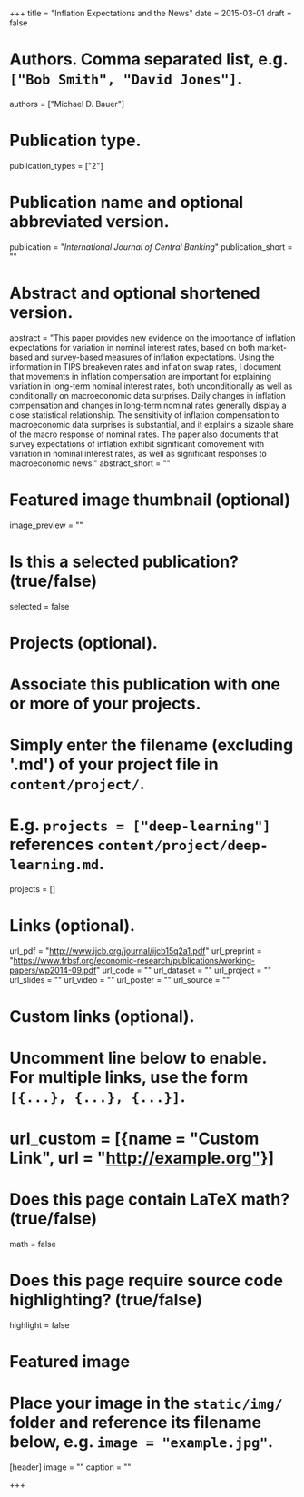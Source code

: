 +++
title = "Inflation Expectations and the News"
date = 2015-03-01
draft = false

# Authors. Comma separated list, e.g. `["Bob Smith", "David Jones"]`.
authors = ["Michael D. Bauer"]

# Publication type.
publication_types = ["2"]

# Publication name and optional abbreviated version.
publication = "*International Journal of Central Banking*"
publication_short = ""

# Abstract and optional shortened version.
abstract = "This paper provides new evidence on the importance of inflation expectations for variation in nominal interest rates, based on both market-based and survey-based measures of inflation expectations. Using the information in TIPS breakeven rates and inflation swap rates, I document that movements in inflation compensation are important for explaining variation in long-term nominal interest rates, both unconditionally as well as conditionally on macroeconomic data surprises. Daily changes in inflation compensation and changes in long-term nominal rates generally display a close statistical relationship. The sensitivity of inflation compensation to macroeconomic data surprises is substantial, and it explains a sizable share of the macro response of nominal rates. The paper also documents that survey expectations of inflation exhibit significant comovement with variation in nominal interest rates, as well as significant responses to macroeconomic news."
abstract_short = ""

# Featured image thumbnail (optional)
image_preview = ""

# Is this a selected publication? (true/false)
selected = false

# Projects (optional).
#   Associate this publication with one or more of your projects.
#   Simply enter the filename (excluding '.md') of your project file in `content/project/`.
#   E.g. `projects = ["deep-learning"]` references `content/project/deep-learning.md`.
projects = []

# Links (optional).
url_pdf = "http://www.ijcb.org/journal/ijcb15q2a1.pdf"
url_preprint = "https://www.frbsf.org/economic-research/publications/working-papers/wp2014-09.pdf"
url_code = ""
url_dataset = ""
url_project = ""
url_slides = ""
url_video = ""
url_poster = ""
url_source = ""

# Custom links (optional).
#   Uncomment line below to enable. For multiple links, use the form `[{...}, {...}, {...}]`.
# url_custom = [{name = "Custom Link", url = "http://example.org"}]

# Does this page contain LaTeX math? (true/false)
math = false

# Does this page require source code highlighting? (true/false)
highlight = false

# Featured image
# Place your image in the `static/img/` folder and reference its filename below, e.g. `image = "example.jpg"`.
[header]
image = ""
caption = ""

+++

